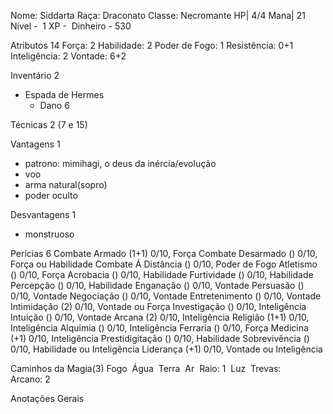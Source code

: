 Nome: Siddarta
Raça: Draconato
Classe: Necromante
HP| 4/4
Mana| 21 
Nível -  1
XP - 
Dinheiro - 530

Atributos 14
Força: 2 
Habilidade: 2 
Poder de Fogo: 1 
Resistência: 0+1 
Inteligência: 2 
Vontade: 6+2

Inventário 2
- Espada de Hermes
	- Dano 6 


Técnicas 2 (7 e 15)

Vantagens 1
- patrono: mimihagi, o deus da inércia/evolução
- voo
- arma natural(sopro)
- poder oculto

Desvantagens 1
- monstruoso

Perícias 6
Combate Armado (1+1) 0/10, Força
Combate Desarmado () 0/10, Força ou Habilidade
Combate Á Distância () 0/10, Poder de Fogo
Atletismo () 0/10, Força
Acrobacia () 0/10, Habilidade
Furtividade () 0/10, Habilidade
Percepção () 0/10, Habilidade
Enganação () 0/10, Vontade
Persuasão () 0/10, Vontade
Negociação () 0/10, Vontade
Entretenimento () 0/10, Vontade
Intimidação (2) 0/10, Vontade ou Força
Investigação () 0/10, Inteligência
Intuição () 0/10, Vontade
Arcana (2) 0/10, Inteligência
Religião (1+1) 0/10, Inteligência
Alquimia () 0/10, Inteligência
Ferraria () 0/10, Força
Medicina (+1) 0/10, Inteligência
Prestidigitação () 0/10, Habilidade
Sobrevivência () 0/10, Habilidade ou Inteligência
Liderança (+1) 0/10, Vontade ou Inteligência

Caminhos da Magia(3)
Fogo 
Água 
Terra 
Ar 
Raio: 1 
Luz 
Trevas:  
Arcano: 2  

Anotações Gerais